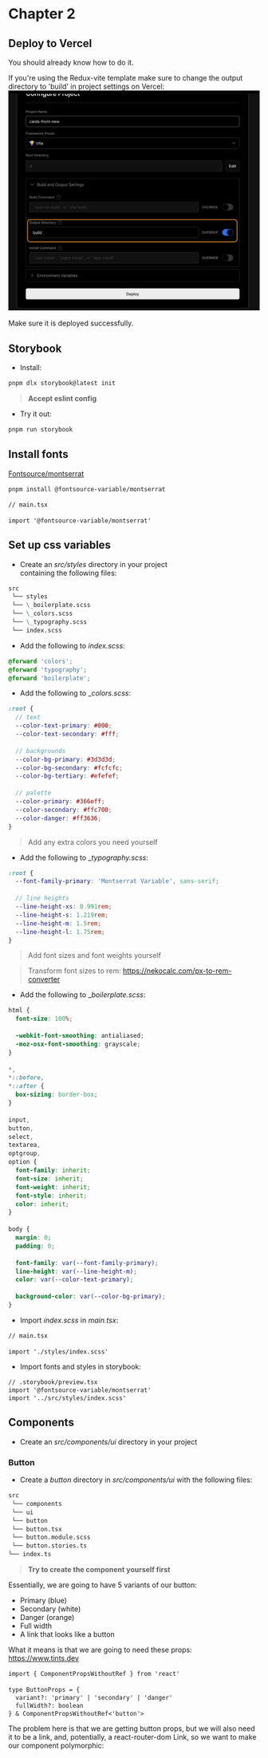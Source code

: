 # Chapter 2

## Deploy to Vercel

You should already know how to do it.

If you're using the Redux-vite template make sure to change the output directory to 'build' in project settings on
Vercel:
![vercel-output-directory.png](./images/vercel-output-directory.png)

Make sure it is deployed successfully.

## Storybook

- Install:

```bash
pnpm dlx storybook@latest init
```

> **Accept eslint config**

- Try it out:

```bash
pnpm run storybook
```

## Install fonts

[Fontsource/montserrat](https://fontsource.org/fonts/montserrat)

```bash
pnpm install @fontsource-variable/montserrat
```

```tsx
// main.tsx

import '@fontsource-variable/montserrat'
```

## Set up css variables

- Create an _src/styles_ directory in your project  
  containing the following files:

```markdown
src  
 └── styles  
 └── \_boilerplate.scss  
 └── \_colors.scss  
 └── \_typography.scss  
 └── index.scss
```

- Add the following to _index.scss_:

```scss
@forward 'colors';
@forward 'typography';
@forward 'boilerplate';
```

- Add the following to \__colors.scss_:

```scss
:root {
  // text
  --color-text-primary: #000;
  --color-text-secondary: #fff;

  // backgrounds
  --color-bg-primary: #3d3d3d;
  --color-bg-secondary: #fcfcfc;
  --color-bg-tertiary: #efefef;

  // palette
  --color-primary: #366eff;
  --color-secondary: #ffc700;
  --color-danger: #ff3636;
}
```

> Add any extra colors you need yourself

- Add the following to \__typography.scss_:

```scss
:root {
  --font-family-primary: 'Montserrat Variable', sans-serif;

  // line heights
  --line-height-xs: 0.991rem;
  --line-height-s: 1.219rem;
  --line-height-m: 1.5rem;
  --line-height-l: 1.75rem;
}
```

> Add font sizes and font weights yourself

> Transform font sizes to rem: <https://nekocalc.com/px-to-rem-converter>

- Add the following to \__boilerplate.scss_:

```scss
html {
  font-size: 100%;

  -webkit-font-smoothing: antialiased;
  -moz-osx-font-smoothing: grayscale;
}

*,
*::before,
*::after {
  box-sizing: border-box;
}

input,
button,
select,
textarea,
optgroup,
option {
  font-family: inherit;
  font-size: inherit;
  font-weight: inherit;
  font-style: inherit;
  color: inherit;
}

body {
  margin: 0;
  padding: 0;

  font-family: var(--font-family-primary);
  line-height: var(--line-height-m);
  color: var(--color-text-primary);

  background-color: var(--color-bg-primary);
}
```

- Import _index.scss_ in _main.tsx_:

```tsx
// main.tsx

import './styles/index.scss'
```

- Import fonts and styles in storybook:

```tsx
// .storybook/preview.tsx
import '@fontsource-variable/montserrat'
import '../src/styles/index.scss'
```

## Components

- Create an _src/components/ui_ directory in your project

### Button

- Create a _button_ directory in _src/components/ui_ with the following files:

```markdown
src  
 └── components  
 └── ui  
 └── button  
 └── button.tsx  
 └── button.module.scss  
 └── button.stories.ts
└── index.ts
```

> **Try to create the component yourself first**

Essentially, we are going to have 5 variants of our button:

- Primary (blue)
- Secondary (white)
- Danger (orange)
- Full width
- A link that looks like a button

What it means is that we are going to need these props:
<https://www.tints.dev>

```tsx
import { ComponentPropsWithoutRef } from 'react'

type ButtonProps = {
  variant?: 'primary' | 'secondary' | 'danger'
  fullWidth?: boolean
} & ComponentPropsWithoutRef<'button'>
```

The problem here is that we are getting button props, but we will also need it to be a link, and, potentially, a react-router-dom Link, so we want to make our component polymorphic:

```tsx

```
